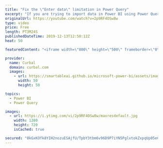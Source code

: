 ```yaml
---
title: "Fix the \"Enter data\" limitation in Power Query"
excerpt: "If you are trying to import data in Power BI using Power Query \"Enter Data\", you might see this message: \"The clipboard contents are too large to be pasted into the table. Please split your data into multiple tables with less than 3,000 cells\".  In this video I will show you one way to get around it."
originalUrl: https://youtube.com/watch?v=2p9RF4OSw8w
type: video
price: Free
length: PT3M24S
publishedDateTime: 2019-12-13T12:50:12Z
heat: 50

featuredContent: "<iframe width=\"800\" height=\"500\" frameborder=\"0\" src=\"https://www.youtube.com/embed/2p9RF4OSw8w\" allow=\"accelerometer; autoplay; encrypted-media; gyroscope; picture-in-picture\" allowfullscreen></iframe>"

provider:
  name: Curbal
  domain: curbal.com
  images:
    - url: https://smartableai.github.io/microsoft-power-bi/assets/images/organizations/curbal.com-50x50.jpg
      width: 50
      height: 50

topics:
  - Power BI
  - Power Query

images:
  - url: https://i.ytimg.com/vi/2p9RF4OSw8w/maxresdefault.jpg
    width: 1280
    height: 720
    isCached: true

secured: "0kGxKOfk8YIH2nozuESAjfU/TpbY3tbm6v96D9P7iYN5PglxtokZxpqUp05eCJF0OBbphaFKr2lpabCue4kL7emkny3OsX0p5QOWYcgLu44y/rU2+xOt7Dae+sj+F7UztxVd/rBhhRI6uk5Fk/FLEHsMve0XNgwMTVJxviBg1WNosG0jCxc4EZUWwiPjAyWw/mfc3D7pZaOw8W6qjDKikQpppdxN3mK5QMkhCcCChzCFFt/wDgVTFihG/enAlXsdHJr03YyCCUkuNrFDWUlf5yyb9yz3m9wpqLhxVilEmBmjB+NDZ7+4wziudVR3kxzj3yke8z102L4kYPA1Q7djgwboaKUaEv4/RIrqKp+iGFYpls0JtnnBzBSfji2XGCgfPoFlL504ho1urGiAjT7eXdnBflmXDsHUEyafDsoiCUI=;bRK8lIoFN7ZdCfSmu8ZcsQ=="
---
```



